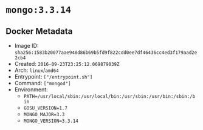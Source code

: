 # `mongo:3.3.14`

## Docker Metadata

- Image ID: `sha256:1583b20077aae948d86b69b5fd9f822cdd0ee7df46436cc4ed3f179aad2e2cb4`
- Created: `2016-09-23T23:25:12.069879039Z`
- Arch: `linux`/`amd64`
- Entrypoint: `["/entrypoint.sh"]`
- Command: `["mongod"]`
- Environment:
  - `PATH=/usr/local/sbin:/usr/local/bin:/usr/sbin:/usr/bin:/sbin:/bin`
  - `GOSU_VERSION=1.7`
  - `MONGO_MAJOR=3.3`
  - `MONGO_VERSION=3.3.14`
